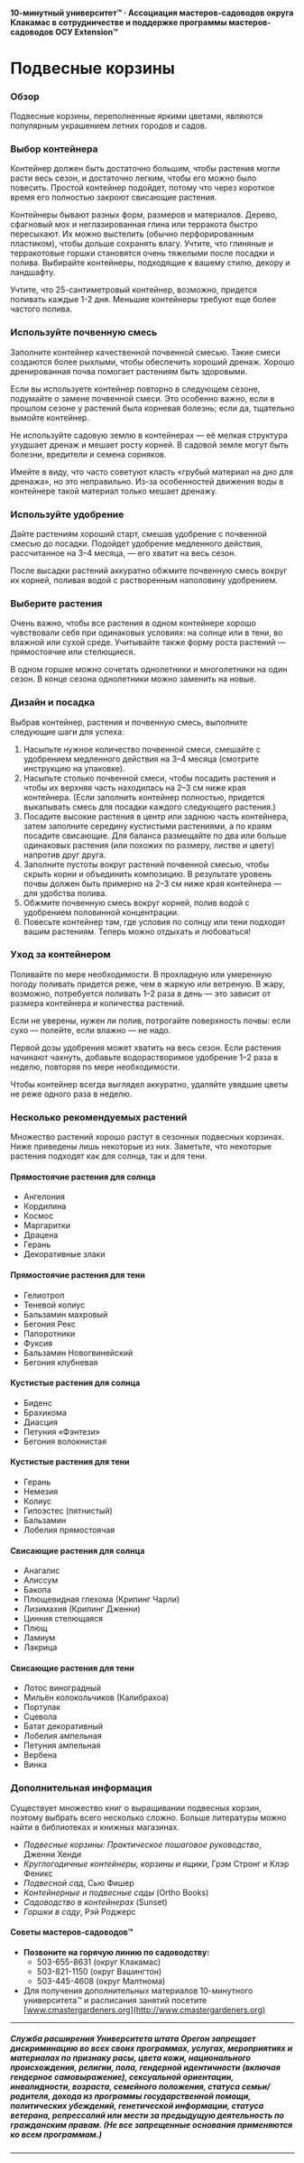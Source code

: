 #### 10-минутный университет™ · Ассоциация мастеров-садоводов округа Клакамас в сотрудничестве и поддержке программы мастеров-садоводов ОСУ Extension™

# Подвесные корзины

### Обзор

Подвесные корзины, переполненные яркими цветами, являются популярным украшением летних городов и садов.

### Выбор контейнера

Контейнер должен быть достаточно большим, чтобы растения могли расти весь сезон, и достаточно легким, чтобы его можно было повесить. Простой контейнер подойдет, потому что через короткое время его полностью закроют свисающие растения.

Контейнеры бывают разных форм, размеров и материалов. Дерево, сфагновый мох и неглазированная глина или терракота быстро пересыхают. Их можно выстелить (обычно перфорированным пластиком), чтобы дольше сохранять влагу. Учтите, что глиняные и терракотовые горшки становятся очень тяжелыми после посадки и полива. Выбирайте контейнеры, подходящие к вашему стилю, декору и ландшафту.

Учтите, что 25-сантиметровый контейнер, возможно, придется поливать каждые 1-2 дня. Меньшие контейнеры требуют еще более частого полива.

### Используйте почвенную смесь

Заполните контейнер качественной почвенной смесью. Такие смеси создаются более рыхлыми, чтобы обеспечить хороший дренаж. Хорошо дренированная почва помогает растениям быть здоровыми.

Если вы используете контейнер повторно в следующем сезоне, подумайте о замене почвенной смеси. Это особенно важно, если в прошлом сезоне у растений была корневая болезнь; если да, тщательно вымойте контейнер.

Не используйте садовую землю в контейнерах — её мелкая структура ухудшает дренаж и мешает росту корней. В садовой земле могут быть болезни, вредители и семена сорняков.

Имейте в виду, что часто советуют класть «грубый материал на дно для дренажа», но это неправильно. Из-за особенностей движения воды в контейнере такой материал только мешает дренажу.

### Используйте удобрение

Дайте растениям хороший старт, смешав удобрение с почвенной смесью до посадки. Подойдет удобрение медленного действия, рассчитанное на 3–4 месяца, — его хватит на весь сезон.

После высадки растений аккуратно обжмите почвенную смесь вокруг их корней, поливая водой с растворенным наполовину удобрением.

### Выберите растения

Очень важно, чтобы все растения в одном контейнере хорошо чувствовали себя при одинаковых условиях: на солнце или в тени, во влажной или сухой среде. Учитывайте также форму роста растений — прямостоячие или стелющиеся.

В одном горшке можно сочетать однолетники и многолетники на один сезон. В конце сезона однолетники можно заменить на новые.

### Дизайн и посадка

Выбрав контейнер, растения и почвенную смесь, выполните следующие шаги для успеха:

1. Насыпьте нужное количество почвенной смеси, смешайте с удобрением медленного действия на 3–4 месяца (смотрите инструкцию на упаковке).
2. Насыпьте столько почвенной смеси, чтобы посадить растения и чтобы их верхняя часть находилась на 2–3 см ниже края контейнера. (Если заполнить контейнер полностью, придется выкапывать смесь для посадки каждого следующего растения.)
3. Посадите высокие растения в центр или заднюю часть контейнера, затем заполните середину кустистыми растениями, а по краям посадите свисающие. Для баланса размещайте по два или больше одинаковых растения (или похожих по размеру, листве и цвету) напротив друг друга.
4. Заполните пустоты вокруг растений почвенной смесью, чтобы скрыть корни и объединить композицию. В результате уровень почвы должен быть примерно на 2–3 см ниже края контейнера — для удобства полива.
5. Обжмите почвенную смесь вокруг корней, полив водой с удобрением половинной концентрации.
6. Повесьте контейнер там, где условия по солнцу или тени подходят вашим растениям. Теперь можно отдыхать и любоваться!

### Уход за контейнером

Поливайте по мере необходимости. В прохладную или умеренную погоду поливать придется реже, чем в жаркую или ветреную. В жару, возможно, потребуется поливать 1–2 раза в день — это зависит от размера контейнера и количества растений.

Если не уверены, нужен ли полив, потрогайте поверхность почвы: если сухо — полейте, если влажно — не надо.

Первой дозы удобрения может хватить на весь сезон. Если растения начинают чахнуть, добавьте водорастворимое удобрение 1–2 раза в неделю, повторяя по мере необходимости.

Чтобы контейнер всегда выглядел аккуратно, удаляйте увядшие цветы не реже одного раза в неделю.

### Несколько рекомендуемых растений

Множество растений хорошо растут в сезонных подвесных корзинах. Ниже приведены лишь некоторые из них. Заметьте, что некоторые растения подходят как для солнца, так и для тени.

#### Прямостоячие растения для солнца

- Ангелония
- Кордилина
- Космос
- Маргаритки
- Драцена
- Герань
- Декоративные злаки

#### Прямостоячие растения для тени

- Гелиотроп
- Теневой колиус
- Бальзамин махровый
- Бегония Рекс
- Папоротники
- Фуксия
- Бальзамин Новогвинейский
- Бегония клубневая

#### Кустистые растения для солнца

- Биденс
- Брахикома
- Диасция
- Петуния «Фэнтези»
- Бегония волокнистая

#### Кустистые растения для тени

- Герань
- Немезия
- Колиус
- Гипоэстес (пятнистый)
- Бальзамин
- Лобелия прямостоячая

#### Свисающие растения для солнца

- Анагалис
- Алиссум
- Бакопа
- Плющевидная глехома (Крипинг Чарли)
- Лизимахия (Крипинг Дженни)
- Цинния стелющаяся
- Плющ
- Ламиум
- Лакрица

#### Свисающие растения для тени

- Лотос виноградный
- Мильён колокольчиков (Калибрахоа)
- Портулак
- Сцевола
- Батат декоративный
- Лобелия ампельная
- Петуния ампельная
- Вербена
- Винка

### Дополнительная информация

Существует множество книг о выращивании подвесных корзин, поэтому выбрать всего несколько сложно. Больше литературы можно найти в библиотеках и книжных магазинах.

- *Подвесные корзины: Практическое пошаговое руководство*, Дженни Хенди
- *Круглогодичные контейнеры, корзины и ящики*, Грэм Стронг и Клэр Феникс
- *Подвесной сад*, Сью Фишер
- *Контейнерные и подвесные сады* (Ortho Books)
- *Садоводство в контейнерах* (Sunset)
- *Горшки в саду*, Рэй Роджерс

#### Советы мастеров-садоводов™

- **Позвоните на горячую линию по садоводству:**
  - 503-655-8631 (округ Клакамас)
  - 503-821-1150 (округ Вашингтон)
  - 503-445-4608 (округ Малтнома)
- Для получения дополнительных материалов 10-минутного университета™ и расписания занятий посетите [www.cmastergardeners.org](http://www.cmastergardeners.org)

---

##### Служба расширения Университета штата Орегон запрещает дискриминацию во всех своих программах, услугах, мероприятиях и материалах по признаку расы, цвета кожи, национального происхождения, религии, пола, гендерной идентичности (включая гендерное самовыражение), сексуальной ориентации, инвалидности, возраста, семейного положения, статуса семьи/родителя, дохода из программы государственной помощи, политических убеждений, генетической информации, статуса ветерана, репрессалий или мести за предыдущую деятельность по гражданским правам. (Не все запрещенные основания применяются ко всем программам.)
---